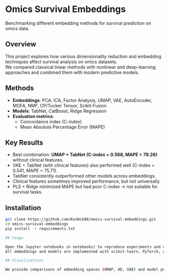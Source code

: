 # Omics Survival Embeddings

Benchmarking different embedding methods for survival prediction on omics data.

## Overview
This project explores how various dimensionality reduction and embedding techniques affect survival analysis on omics datasets.  
We compared classical linear methods with nonlinear and deep-learning approaches and combined them with modern predictive models.

## Methods
- **Embeddings**: PCA, ICA, Factor Analysis, UMAP, VAE, AutoEncoder, MOFA, NMF, CP/Tucker Tensor, Scikit-Fusion
- **Models**: TabNet, CatBoost, Ridge Regression
- **Evaluation metrics**:  
  - Concordance index (C-index)  
  - Mean Absolute Percentage Error (MAPE)  

## Key Results
- Best combination: **UMAP + TabNet (C-index = 0.568, MAPE = 79.26)** without clinical features.
- VAE + TabNet (with clinical features) also performed well (C-index = 0.541, MAPE = 75.71).
- TabNet consistently outperformed other models across embeddings.
- Clinical features sometimes improved performance, but not universally.
- PLS + Ridge minimized MAPE but had poor C-index → not suitable for survival tasks.

## Installation
```bash
git clone https://github.com/KonNik88/omics-survival-embeddings.git
cd omics-survival-embeddings
pip install -r requirements.txt

## Usage

Open the Jupyter notebooks in notebooks/ to reproduce experiments and visualizations.
All embeddings and models are implemented with scikit-learn, PyTorch, and PyTabNet.

## Visualizations

We provide comparisons of embedding spaces (UMAP, AE, VAE) and model performance metrics in results/.
